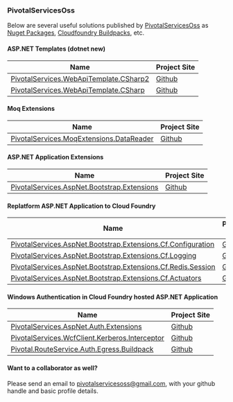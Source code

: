 ### PivotalServicesOss

Below are several useful solutions published by [PivotalServicesOss](https://github.com/PivotalServicesOss) as [Nuget Packages](https://www.nuget.org/profiles/PivotalServicesOss), [Cloudfoundry Buildpacks](https://docs.cloudfoundry.org/buildpacks/), etc.

#### ASP.NET Templates (dotnet new)

| Name | Project Site |
| - | - |
| [PivotalServices.WebApiTemplate.CSharp2](http://www.nuget.org/packages/PivotalServices.WebApiTemplate.CSharp2) | [Github](https://github.com/PivotalServicesOss/webapi-template-csharp2) |
| [PivotalServices.WebApiTemplate.CSharp](http://www.nuget.org/packages/PivotalServices.WebApiTemplate.CSharp) | [Github](https://github.com/PivotalServicesOss/webapi-template-csharp) |

#### Moq Extensions

| Name | Project Site |
| - | - |
| [PivotalServices.MoqExtensions.DataReader](https://www.nuget.org/packages/PivotalServices.MoqExtensions.DataReader) | [Github](https://github.com/PivotalServicesOss/moq_datareader) |

#### ASP.NET Application Extensions

| Name | Project Site |
| - | - |
| [PivotalServices.AspNet.Bootstrap.Extensions](http://www.nuget.org/packages/PivotalServices.AspNet.Bootstrap.Extensions) | [Github](https://github.com/PivotalServicesOss/aspnet_bootstrap_extensions/) |

#### Replatform ASP.NET Application to Cloud Foundry

| Name | Project Site |
| - | - |
| [PivotalServices.AspNet.Bootstrap.Extensions.Cf.Configuration](http://www.nuget.org/packages/PivotalServices.AspNet.Bootstrap.Extensions.Cf.Configuration) | [Github](https://github.com/PivotalServicesOss/aspnet_bootstrap_cloudfoundry_extensions/#externalizing-configuration) |
| [PivotalServices.AspNet.Bootstrap.Extensions.Cf.Logging](http://www.nuget.org/packages/PivotalServices.AspNet.Bootstrap.Extensions.Cf.Logging) | [Github](https://github.com/PivotalServicesOss/aspnet_bootstrap_cloudfoundry_extensions/#enable-cloud-native-logging) |
| [PivotalServices.AspNet.Bootstrap.Extensions.Cf.Redis.Session](http://www.nuget.org/packages/PivotalServices.AspNet.Bootstrap.Extensions.Cf.Redis.Session) | [Github](https://github.com/PivotalServicesOss/aspnet_bootstrap_cloudfoundry_extensions/#persist-session-to-redis) |
| [PivotalServices.AspNet.Bootstrap.Extensions.Cf.Actuators](http://www.nuget.org/packages/PivotalServices.AspNet.Bootstrap.Extensions.Cf.Actuators) | [Github](https://github.com/PivotalServicesOss/aspnet_bootstrap_cloudfoundry_extensions/#enabling-cloud-foundry-actuators-and-metrics-forwarders) |

#### Windows Authentication in Cloud Foundry hosted ASP.NET Application

| Name | Project Site |
| - | - |
| [PivotalServices.AspNet.Auth.Extensions](https://www.nuget.org/packages/PivotalServices.AspNet.Auth.Extensions) | [Github](https://github.com/PivotalServicesOss/aspnet_auth_extensions) |
| [PivotalServices.WcfClient.Kerberos.Interceptor](https://www.nuget.org/packages/PivotalServices.WcfClient.Kerberos.Interceptor) | [Github](https://github.com/PivotalServicesOss/kerberos-auth-egress-wcf-client-interceptor) |
| [Pivotal.RouteService.Auth.Egress.Buildpack](https://github.com/cloudfoundry-community/kerberos-auth-egress-buildpack/releases) | [Github](https://github.com/PivotalServicesOss/kerberos-auth-egress-buildpack) |

#### Want to a collaborator as well?

Please send an email to [pivotalservicesoss@gmail.com](mailto:pivotalservicesoss@gmail.com), with your github handle and basic profile details.
